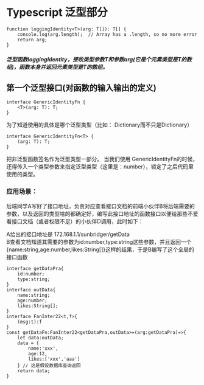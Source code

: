 # Typescript 泛型部分
```
function loggingIdentity<T>(arg: T[]): T[] {
    console.log(arg.length);  // Array has a .length, so no more error
    return arg;
}
```
##### 泛型函数loggingIdentity，接收类型参数T和参数arg(它是个元素类型是T的数组)，函数本身并返回元素类型是T的数组。

## 第一个泛型接口(对函数的输入输出的定义)
```
interface GenericIdentityFn {
    <T>(arg: T): T;
}
```
为了知道使用的具体是哪个泛型类型（比如： Dictionary<string>而不只是Dictionary）
```
interface GenericIdentityFn<T> {
    (arg: T): T;
}
```
把非泛型函数签名作为泛型类型一部分。 当我们使用 GenericIdentityFn的时候，还得传入一个类型参数来指定泛型类型（这里是：number），锁定了之后代码里使用的类型。

### 应用场景：
后端同学A写好了接口地址，负责对应查看接口文档的前端小伙伴B将后端需要的参数，以及返回的类型啥的都确定好，编写此接口地址的函数接口以便给那些不爱看接口文档（或者权限不足）的小伙伴D调用，此时如下：

A给出的接口地址是 172.168.1.1/sunbridger/getData
<br>
B查看文档知道其需要的参数为id:number,type:string这些参数，并且返回一个{name:string,age:number,likes:String[]}这样的结果，于是B编写了这个全局的接口函数
```
interface getDataPra{
    id:number;
    type:string;
}
interface outData{
    name:string;
    age:number;
    likes:String[];
}
interface FanInter22<t,f>{
    (msg:t):f
}
const getDataFn:FanInter22<getDataPra,outData>=(arg:getDataPra)=>{
    let data:outData;
    data = {
        name:'xxx',
        age:12,
        likes:['xxx','aaa']
    } // 这是假设数据库查询返回
    return data;
}

```




 